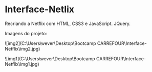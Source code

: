 # Interface-Netlix
Recriando a Netflix com HTML, CSS3 e JavaScript. JQuery.

Imagens do projeto:

![img2](C:\Users\wever\Desktop\Bootcamp CARREFOUR\Interface-Netflix\img2.jpg)



![img1](C:\Users\wever\Desktop\Bootcamp CARREFOUR\Interface-Netflix\img1.jpg)

